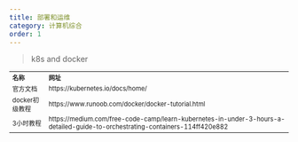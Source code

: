 ```yaml
---
title: 部署和运维
category: 计算机综合
order: 1
---
```


> k8s and docker
<table width="1033" style="font-size: 0.8em;">
	<tbody>
		<tr>
			<td>
				<strong>
					名称
				</strong>
			</td>
			<td>
				<strong>
					网址
				</strong>
			</td>
		</tr>
		<tr>
			<td>
				官方文档
			</td>
			<td>
				https://kubernetes.io/docs/home/
			</td>
		</tr>
		<tr>
			<td>
				docker初级教程
			</td>
			<td>
				https://www.runoob.com/docker/docker-tutorial.html
			</td>
		</tr>
		<tr>
			<td>
				3小时教程
			</td>
			<td>
				https://medium.com/free-code-camp/learn-kubernetes-in-under-3-hours-a-detailed-guide-to-orchestrating-containers-114ff420e882
			</td>
		</tr>
	</tbody>
</table>


